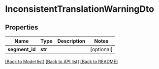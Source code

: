 # InconsistentTranslationWarningDto

## Properties
Name | Type | Description | Notes
------------ | ------------- | ------------- | -------------
**segment_id** | **str** |  | [optional] 

[[Back to Model list]](../README.md#documentation-for-models) [[Back to API list]](../README.md#documentation-for-api-endpoints) [[Back to README]](../README.md)

